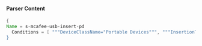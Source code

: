 #### Parser Content
```Java
{
Name = s-mcafee-usb-insert-pd
  Conditions = [ """DeviceClassName="Portable Devices""", """InsertionTime="""", """destination="""", """RulesToDisplay="""" ]
}
```